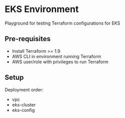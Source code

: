 # EKS Environment

Playground for testing Terraform configurations for EKS

## Pre-requisites

* Install Terraform >= 1.9
* AWS CLI in environment running Terraform
* AWS user/role with privileges to run Terraform 

## Setup 

Deployment order:
* vpc
* eks-cluster
* eks-config
